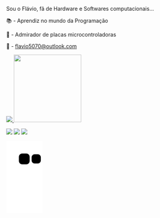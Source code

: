 Sou o Flávio, fã de Hardware e Softwares computacionais...

📚  -  Aprendiz no mundo da Programação

🔧  -  Admirador de placas microcontroladoras

📩  - flavio5070@outlook.com


<div> 
<a href="https://github.com/Flavio-LP">
<img height="180em" src="https://github-readme-stats.vercel.app/api/top-langs/?username=Flavio-LP&layout=compact&langs_count=7&theme=dracula"/>
  <img  height="180em" width="180em"src="https://c.tenor.com/TReUojNlZ6wAAAAi/js-javascript.gif">
  
   <a href="https://www.instagram.com/flavio.pirola/" target="_blank"><img src="https://camo.githubusercontent.com/32de3d6ae0d152d74e6672352d26fa61f265b2bddbca55655b4c413a97c17385/68747470733a2f2f696d672e736869656c64732e696f2f7374617469632f76313f7374796c653d666f722d7468652d6261646765266d6573736167653d496e7374616772616d26636f6c6f723d453434303546266c6f676f3d496e7374616772616d266c6f676f436f6c6f723d464646464646266c6162656c3d" target="_blank"></a>
   <a href = "mailto:flavio5070@outlook.com"><img src="https://camo.githubusercontent.com/0accc9d4c1a29e0f1ae065f84f717394d62c965b00c6744a942596aa8f95c1ee/68747470733a2f2f696d672e736869656c64732e696f2f7374617469632f76313f7374796c653d666f722d7468652d6261646765266d6573736167653d4d6963726f736f66742b4f75746c6f6f6b26636f6c6f723d303037384434266c6f676f3d4d6963726f736f66742b4f75746c6f6f6b266c6f676f436f6c6f723d464646464646266c6162656c3d" target="_blank"></a>
  <a href="https://steamcommunity.com/profiles/76561198310703375"><img src="https://camo.githubusercontent.com/816a28a81b935f09bbe32600de30a1c29ea2bbc63b932eaeb7c00d2726e22971/68747470733a2f2f696d672e736869656c64732e696f2f7374617469632f76313f7374796c653d666f722d7468652d6261646765266d6573736167653d537465616d26636f6c6f723d303030303030266c6f676f3d537465616d266c6f676f436f6c6f723d464646464646266c6162656c3d">
 
</div>

 ![Snake animation](https://github.com/Flavio-LP/Flavio-LP/blob/output/github-contribution-grid-snake.svg)
     
   
